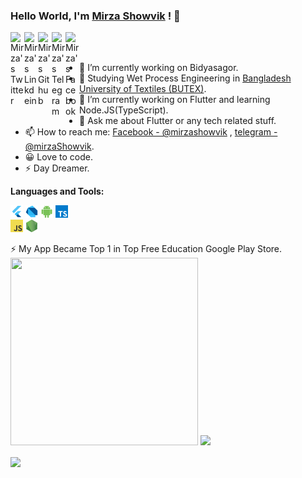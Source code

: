 ### Hello World, I'm <a href="https://iamirzashowvik.github.io/portfolio/">Mirza Showvik</a> ! 👋


<a href="https://twitter.com/Mirza09206465">
  <img align="left" alt="Mirza's Twitter" width="22px" src="https://cdn.jsdelivr.net/npm/simple-icons@v3/icons/twitter.svg" />
</a>
<a href="https://linkedin.com/in/mirzashowvik">
  <img align="left" alt="Mirza's Linkdein" width="22px" src="https://cdn.jsdelivr.net/npm/simple-icons@v3/icons/linkedin.svg" />
</a>
<a href="https://github.com/iamirzashowvik">
  <img align="left" alt="Mirza's Github" width="22px" src="https://cdn.jsdelivr.net/npm/simple-icons@v3/icons/github.svg" />
</a>
<a href="https://t.me/mirzaShowvik">
  <img align="left" alt="Mirza's Telegram" width="22px" src="https://cdn.jsdelivr.net/npm/simple-icons@v3/icons/telegram.svg" />
</a>
<a href="https://www.facebook.com/mirzashowvik/">
  <img align="left" alt="Mirza's Facebook" width="22px" src="https://cdn.jsdelivr.net/npm/simple-icons@v3/icons/facebook.svg" />
</a>


<br/>
<br/>


- 🔭 I’m currently working on Bidyasagor.
- 🏫 Studying Wet Process Engineering  in  [Bangladesh University of Textiles (BUTEX)](https://www.butex.edu.bd/).
- 🌱 I’m currently working on Flutter and learning Node.JS(TypeScript).
- 💬 Ask me about Flutter or any tech related stuff.
- 📫 How to reach me: [Facebook - @mirzashowvik](https://fb.com/mirzashowvik) , [telegram - @mirzaShowvik](https://t.me/mirzaShowvik).
- 😀 Love to code.
- ⚡ Day Dreamer.
  
**Languages and Tools:**  

<code><img height="20" src="https://raw.githubusercontent.com/github/explore/80688e429a7d4ef2fca1e82350fe8e3517d3494d/topics/flutter/flutter.png"></code>
<code><img height="20" src="https://raw.githubusercontent.com/github/explore/80688e429a7d4ef2fca1e82350fe8e3517d3494d/topics/dart/dart.png"></code>
<code><img height="20" src="https://raw.githubusercontent.com/github/explore/80688e429a7d4ef2fca1e82350fe8e3517d3494d/topics/android/android.png"></code>
<code><img height="20" src="https://raw.githubusercontent.com/github/explore/80688e429a7d4ef2fca1e82350fe8e3517d3494d/topics/typescript/typescript.png"></code>  
<code><img height="20" src="https://raw.githubusercontent.com/github/explore/80688e429a7d4ef2fca1e82350fe8e3517d3494d/topics/javascript/javascript.png"></code>
<code><img height="20" src="https://raw.githubusercontent.com/github/explore/80688e429a7d4ef2fca1e82350fe8e3517d3494d/topics/nodejs/nodejs.png"></code>    


⚡ My App Became Top 1 in Top Free Education Google Play Store.<br/>
<img height="300" width="300" src="https://i.pinimg.com/originals/42/58/c8/4258c86b678ec3aae3c8b44e73e0709d.jpg">
<img src="https://github-readme-stats.vercel.app/api?username=iamirzashowvik&&show_icons=true&title_color=ffffff&icon_color=bb2acf&text_color=daf7dc&bg_color=191919">

<a href="https://github.com/iampawan">
  <img align="center" src="https://github-readme-stats.vercel.app/api/top-langs/?username=iamirzashowvik&theme=dark&hide_langs_below=1" />
</a>
